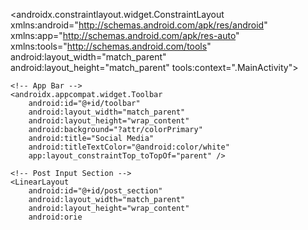 <?xml version="1.0" encoding="utf-8"?>
<androidx.constraintlayout.widget.ConstraintLayout
    xmlns:android="http://schemas.android.com/apk/res/android"
    xmlns:app="http://schemas.android.com/apk/res-auto"
    xmlns:tools="http://schemas.android.com/tools"
    android:layout_width="match_parent"
    android:layout_height="match_parent"
    tools:context=".MainActivity">

    <!-- App Bar -->
    <androidx.appcompat.widget.Toolbar
        android:id="@+id/toolbar"
        android:layout_width="match_parent"
        android:layout_height="wrap_content"
        android:background="?attr/colorPrimary"
        android:title="Social Media"
        android:titleTextColor="@android:color/white"
        app:layout_constraintTop_toTopOf="parent" />

    <!-- Post Input Section -->
    <LinearLayout
        android:id="@+id/post_section"
        android:layout_width="match_parent"
        android:layout_height="wrap_content"
        android:orie
        
